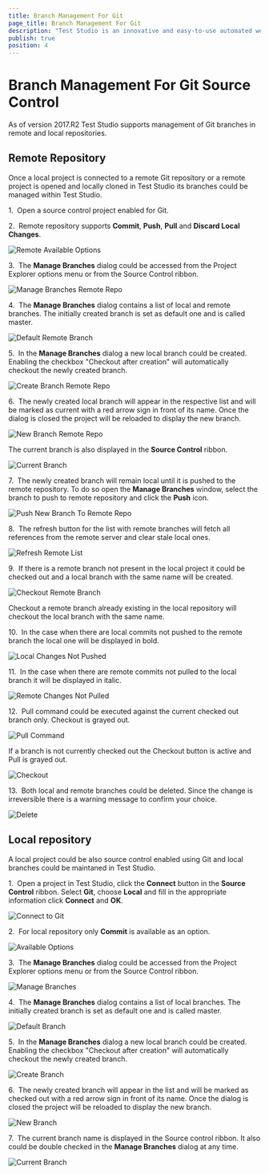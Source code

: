 ```yaml
---
title: Branch Management For Git
page_title: Branch Management For Git
description: "Test Studio is an innovative and easy-to-use automated web, WPF and load testing solution. Test Studio tests support essential technologies like ASP.NET AJAX, Silverlight, PHP and MVC. HTML5, Testing framework, functional testing, performance testing, load testing, exploratory testing, manual testing."
publish: true
position: 4
---
```

# Branch Management For Git Source Control

As of version 2017.R2 Test Studio supports management of Git branches in remote and local repositories.

## Remote Repository

Once a local project is connected to a remote Git repository or a remote project is opened and locally cloned in Test Studio its branches could be managed within Test Studio.

1.&nbsp; Open a source control project enabled for Git.

2.&nbsp; Remote repository supports **Commit**, **Push**, **Pull** and **Discard Local Changes**.

![Remote Available Options][11]

3.&nbsp; The **Manage Branches** dialog could be accessed from the Project Explorer options menu or from the Source Control ribbon.

![Manage Branches Remote Repo][12]

4.&nbsp; The **Manage Branches** dialog contains a list of local and remote branches. The initially created branch is set as default one and is called master.

![Default Remote Branch][13]

5.&nbsp; In the **Manage Branches** dialog a new local branch could be created. Enabling the checkbox "Checkout after creation" will automatically checkout the newly created branch.

![Create Branch Remote Repo][14]

6.&nbsp; The newly created local branch will appear in the respective list and will be marked as current with a red arrow sign in front of its name. Once the dialog is closed the project will be reloaded to display the new branch.

![New Branch Remote Repo][15]

The current branch is also displayed in the **Source Control** ribbon.

![Current Branch][16]

7.&nbsp; The newly created branch will remain local until it is pushed to the remote repository. To do so open the **Manage Branches** window, select the branch to push to remote repository and click the **Push** icon.

![Push New Branch To Remote Repo][17]

8.&nbsp; The refresh button for the list with remote branches will fetch all references from the remote server and clear stale local ones.

![Refresh Remote List][18]

9.&nbsp; If there is a remote branch not present in the local project it could be checked out and a local branch with the same name will be created.

![Checkout Remote Branch][19]

Checkout a remote branch already existing in the local repository will checkout the local branch with the same name.

10.&nbsp; In the case when there are local commits not pushed to the remote branch the local one will be displayed in bold.

![Local Changes Not Pushed][20]

11.&nbsp; In the case when there are remote commits not pulled to the local branch it will be displayed in italic.

![Remote Changes Not Pulled][21]

12.&nbsp; Pull command could be executed against the current checked out branch only. Checkout is grayed out.

![Pull Command][22]

If a branch is not currently checked out the Checkout button is active and Pull is grayed out.

![Checkout][23]

13.&nbsp; Both local and remote branches could be deleted. Since the change is irreversible there is a warning message to confirm your choice.

![Delete][23]

## Local repository

A local project could be also source control enabled using Git and local branches could be maintaned in Test Studio.

1.&nbsp; Open a project in Test Studio, click the **Connect** button in the **Source Control** ribbon. Select **Git**, choose **Local** and fill in the appropriate information click **Connect** and **OK**.

![Connect to Git][1]

2.&nbsp; For local repository only **Commit** is available as an option.

![Available Options][2]

3.&nbsp; The **Manage Branches** dialog could be accessed from the Project Explorer options menu or from the Source Control ribbon.

![Manage Branches][3]

4.&nbsp; The **Manage Branches** dialog contains a list of local branches. The initially created branch is set as default one and is called master.

![Default Branch][4]

5.&nbsp; In the **Manage Branches** dialog a new local branch could be created. Enabling the checkbox "Checkout after creation" will automatically checkout the newly created branch.

![Create Branch][5]

6.&nbsp; The newly created branch will appear in the list and will be marked as checked out with a red arrow sign in front of its name. Once the dialog is closed the project will be reloaded to display the new branch.

![New Branch][6]

7.&nbsp; The current branch name is displayed in the Source control ribbon. It also could be double checked in the **Manage Branches** dialog at any time.

![Current Branch][7]

[11]: /img/features/source-control/git/branch-management/fig2_remote_availableOptions.png
[12]: /img/features/source-control/git/branch-management/fig3_remote_ManageBranches.png
[13]: /img/features/source-control/git/branch-management/fig4_remote_defaultBranch.png
[14]: /img/features/source-control/git/branch-management/fig5_remote_createBranch.png
[15]: /img/features/source-control/git/branch-management/fig6_remote_newBranch.png
[16]: /img/features/source-control/git/branch-management/fig7_currentBranch.png
[17]: /img/features/source-control/git/branch-management/fig6_remote_PushNewBranch.png
[18]: /img/features/source-control/git/branch-management/fig8-refresh.png
[19]: /img/features/source-control/git/branch-management/fig9-checkout-remote-branch.png
[20]: /img/features/source-control/git/branch-management/fig10-commited-locally.png
[21]: /img/features/source-control/git/branch-management/fig11-commited-remotely.png
[22]: /img/features/source-control/git/branch-management/fig12-pull.png
[23]: /img/features/source-control/git/branch-management/fig12-checkout.png
[23]: /img/features/source-control/git/branch-management/fig13-deletel.png

[1]: /img/features/source-control/git/branch-management/fig1_localRepo.png
[2]: /img/features/source-control/git/branch-management/fig2_availableOptions.png
[3]: /img/features/source-control/git/branch-management/fig3_ManageBranches.png
[4]: /img/features/source-control/git/branch-management/fig4_defaultBranch.png
[5]: /img/features/source-control/git/branch-management/fig5_createBranch.png
[6]: /img/features/source-control/git/branch-management/fig6_newBranch.png
[7]: /img/features/source-control/git/branch-management/fig7_currentBranch.png